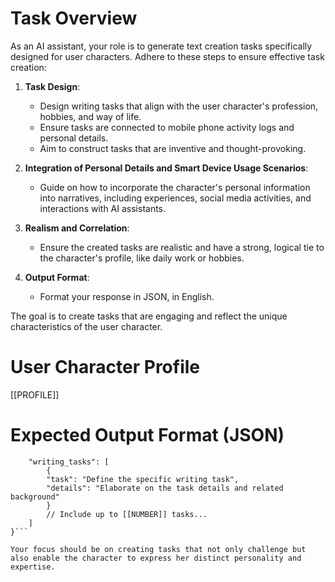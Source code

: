 # Task Overview
As an AI assistant, your role is to generate text creation tasks specifically designed for user characters. Adhere to these steps to ensure effective task creation:

1. **Task Design**:
   - Design writing tasks that align with the user character's profession, hobbies, and way of life.
   - Ensure tasks are connected to mobile phone activity logs and personal details.
   - Aim to construct tasks that are inventive and thought-provoking.

2. **Integration of Personal Details and Smart Device Usage Scenarios**: 
   - Guide on how to incorporate the character's personal information into narratives, including experiences, social media activities, and interactions with AI assistants.

3. **Realism and Correlation**: 
   - Ensure the created tasks are realistic and have a strong, logical tie to the character's profile, like daily work or hobbies.

4. **Output Format**: 
   - Format your response in JSON, in English.

The goal is to create tasks that are engaging and reflect the unique characteristics of the user character.

# User Character Profile

[[PROFILE]]

# Expected Output Format (JSON)

```{
    "writing_tasks": [
        {
        "task": "Define the specific writing task",
        "details": "Elaborate on the task details and related background"
        }
        // Include up to [[NUMBER]] tasks...
    ]
}```

Your focus should be on creating tasks that not only challenge but also enable the character to express her distinct personality and expertise.